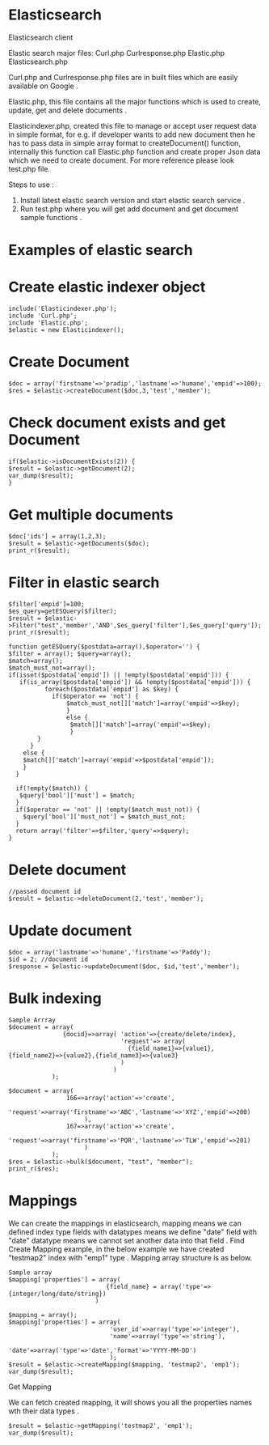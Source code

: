 # Elasticsearch
Elasticsearch client

Elastic search major files: 
Curl.php
Curlresponse.php
Elastic.php
Elasticsearch.php

Curl.php and Curlresponse.php files are in built files which are easily available on Google
.

Elastic.php, this file contains all the major functions which is used to create, update, get and delete documents
. 

Elasticindexer.php, created this file to manage or accept user request data in simple format, for e.g. if developer wants to add new document then he has to pass data in simple array format to createDocument() function, internally this function call Elastic.php function and create proper Json data which we need to create document. For more reference please look test.php file.

Steps to use : 

1. Install latest elastic search version  and start elastic search  service .
2. Run test.php where you will get add document and get document sample functions .

# Examples of elastic search

# Create elastic indexer object

```
include('Elasticindexer.php');
include 'Curl.php';
include 'Elastic.php';
$elastic = new Elasticindexer();

```

# Create Document
```
$doc = array('firstname'=>'pradip','lastname'=>'humane','empid'=>100); 
$res = $elastic->createDocument($doc,3,'test','member');
```

# Check document exists and get Document
```
if($elastic->isDocumentExists(2)) { 
$result = $elastic->getDocument(2); 
var_dump($result); 
}
```

# Get multiple documents
```
$doc['ids'] = array(1,2,3); 
$result = $elastic->getDocuments($doc); 
print_r($result);
```
# Filter in elastic search
```
$filter['empid']=100; 
$es_query=getESQuery($filter); 
$result = $elastic->Filter("test",'member','AND',$es_query['filter'],$es_query['query']); 
print_r($result);

function getESQuery($postdata=array(),$operator='') { 
$filter = array(); $query=array(); 
$match=array(); 
$match_must_not=array(); 
if(isset($postdata['empid']) || !empty($postdata['empid'])) { 
   if(is_array($postdata['empid']) && !empty($postdata['empid'])) { 
          foreach($postdata['empid'] as $key) { 
            if($operator == 'not') { 
                $match_must_not[]['match']=array('empid'=>$key); 
                } 
                else { 
                 $match[]['match']=array('empid'=>$key); 
                 } 
        } 
      } 
    else { 
    $match[]['match']=array('empid'=>$postdata['empid']); 
    } 
  } 
  
  if(!empty($match)) { 
   $query['bool']['must'] = $match; 
  } 
  if($operator == 'not' || !empty($match_must_not)) { 
    $query['bool']['must_not'] = $match_must_not; 
  } 
  return array('filter'=>$filter,'query'=>$query); 
}
```

# Delete document 
```
//passed document id 
$result = $elastic->deleteDocument(2,'test','member'); 
```

# Update document 
```
$doc = array('lastname'=>'humane','firstname'=>'Paddy');
$id = 2; //document id
$response = $elastic->updateDocument($doc, $id,'test','member');
```

# Bulk indexing

```
Sample Arrray 
$document = array( 
               {docid}=>array( 'action'=>{create/delete/index},
                               'request'=> array(
                                 {field_name1}=>{value1},{field_name2}=>{value2},{field_name3}=>{value3}
                               )
                             )
            );

$document = array(
                166=>array('action'=>'create',
                           'request'=>array('firstname'=>'ABC','lastname'=>'XYZ','empid'=>200)
                     ),
                167=>array('action'=>'create',
                           'request'=>array('firstname'=>'PQR','lastname'=>'TLW','empid'=>201)
                     )
            );
$res = $elastic->bulk($document, "test", "member");
print_r($res);
```
# Mappings
We can create the mappings in elasticsearch, mapping means we can defined index type fields with datatypes means we define "date" field with "date" datatype means we cannot set another data into that field . 
Find Create Mapping example, in the below example we have created "testmap2" index with "emp1" type . Mapping array structure is as below.
```
Sample array 
$mapping['properties'] = array(
                           {field_name} = array('type'=>{integer/long/date/string})
                        )
                        
$mapping = array();
$mapping['properties'] = array(
                            'user_id'=>array('type'=>'integer'),
                            'name'=>array('type'=>'string'),
                            'date'=>array('type'=>'date','format'=>'YYYY-MM-DD')
                            );
$result = $elastic->createMapping($mapping, 'testmap2', 'emp1');
var_dump($result);
```
Get Mapping

We can fetch created mapping, it will shows you all the properties names wth their data types .
```
$result = $elastic->getMapping('testmap2', 'emp1');
var_dump($result);
```

